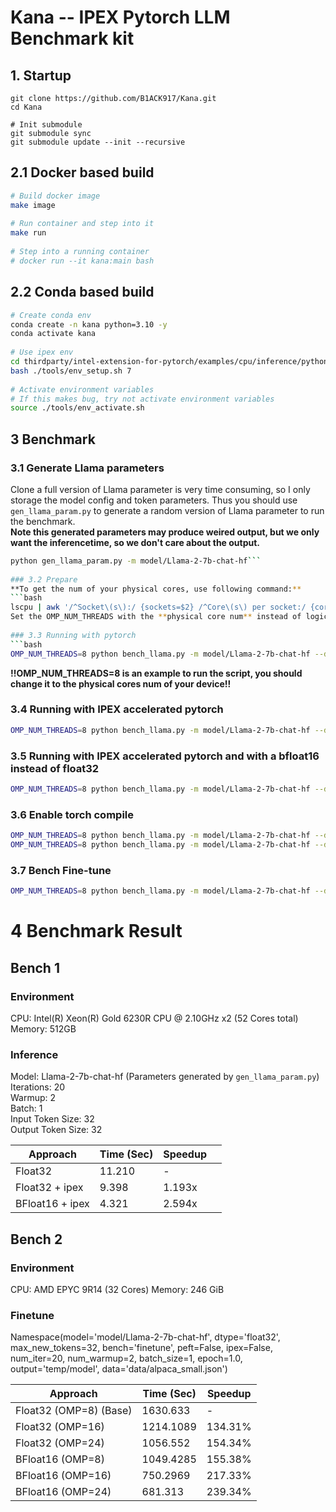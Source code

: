 # Kana -- IPEX Pytorch LLM Benchmark kit  
  
## 1. Startup  
``` bash# Clone repository  
git clone https://github.com/B1ACK917/Kana.git  
cd Kana  
  
# Init submodule  
git submodule sync  
git submodule update --init --recursive  
```  
  
## 2.1 Docker based build  
```bash  
# Build docker image  
make image  
  
# Run container and step into it  
make run  
  
# Step into a running container  
# docker run --it kana:main bash  
```  
  
## 2.2 Conda based build  
```bash  
# Create conda env  
conda create -n kana python=3.10 -y  
conda activate kana  
  
# Use ipex env  
cd thirdparty/intel-extension-for-pytorch/examples/cpu/inference/python/llm  
bash ./tools/env_setup.sh 7  
  
# Activate environment variables  
# If this makes bug, try not activate environment variables  
source ./tools/env_activate.sh  
```  
  
## 3 Benchmark  
### 3.1 Generate Llama parameters  
Clone a full version of Llama parameter is very time consuming, so I only storage the model config and token parameters. Thus you should use `gen_llama_param.py` to generate a random version of Llama parameter to run the benchmark.  
**Note this generated parameters may produce weired output, but we only want the inferencetime, so we don't care about the output.**  
```bash  
python gen_llama_param.py -m model/Llama-2-7b-chat-hf```  
  
### 3.2 Prepare  
**To get the num of your physical cores, use following command:**  
```bash  
lscpu | awk '/^Socket\(s\):/ {sockets=$2} /^Core\(s\) per socket:/ {cores=$4} END {print sockets*cores}'```  
Set the OMP_NUM_THREADS with the **physical core num** instead of logical core num, otherwise it will be slower. See [Context Switch](https://www.techtarget.com/whatis/definition/context-switch)  
  
### 3.3 Running with pytorch  
```bash  
OMP_NUM_THREADS=8 python bench_llama.py -m model/Llama-2-7b-chat-hf --dtype float32  
```  
**!!OMP_NUM_THREADS=8 is an example to run the script, you should change it to the physical cores num of your device!!**  
  
### 3.4 Running with IPEX accelerated pytorch  
```bash  
OMP_NUM_THREADS=8 python bench_llama.py -m model/Llama-2-7b-chat-hf --dtype float32 --ipex  
```  
  
### 3.5 Running with IPEX accelerated pytorch and with a bfloat16 instead of float32  
```bash  
OMP_NUM_THREADS=8 python bench_llama.py -m model/Llama-2-7b-chat-hf --dtype bfloat16 --ipex  
```  
  
### 3.6 Enable torch compile  
```bash  
OMP_NUM_THREADS=8 python bench_llama.py -m model/Llama-2-7b-chat-hf --dtype float32 --ipex --torch-compile  
OMP_NUM_THREADS=8 python bench_llama.py -m model/Llama-2-7b-chat-hf --dtype bfloat16 --ipex --torch-compile  
```  
  
### 3.7 Bench Fine-tune  
```bash  
OMP_NUM_THREADS=8 python bench_llama.py -m model/Llama-2-7b-chat-hf --dtype float32 --bench finetune --batch-size 8  
```  
  
# 4 Benchmark Result  

## Bench 1

### Environment  

CPU: Intel(R) Xeon(R) Gold 6230R CPU @ 2.10GHz x2 (52 Cores total)  
Memory: 512GB  
  
### Inference  

Model: Llama-2-7b-chat-hf (Parameters generated by `gen_llama_param.py`)  
Iterations: 20  
Warmup: 2  
Batch: 1  
Input Token Size: 32  
Output Token Size: 32  

| Approach        | Time (Sec) | Speedup |     |
| --------------- | ---------- | ------- | --- |
| Float32         | 11.210     | -       |     |
| Float32 + ipex  | 9.398      | 1.193x  |     |
| BFloat16 + ipex | 4.321      | 2.594x  |     |

## Bench 2

### Environment

CPU: AMD EPYC 9R14 (32 Cores)
Memory: 246 GiB

### Finetune

Namespace(model='model/Llama-2-7b-chat-hf', dtype='float32', max_new_tokens=32, bench='finetune', peft=False, ipex=False, num_iter=20, num_warmup=2, batch_size=1, epoch=1.0, output='temp/model', data='data/alpaca_small.json')

| Approach               | Time (Sec) | Speedup |
| ---------------------- | ---------- | ------- |
| Float32 (OMP=8) (Base) | 1630.633   | -       |
| Float32 (OMP=16)       | 1214.1089  | 134.31% |
| Float32 (OMP=24)       | 1056.552   | 154.34% |
| BFloat16 (OMP=8)       | 1049.4285  | 155.38% |
| BFloat16 (OMP=16)      | 750.2969   | 217.33% |
| BFloat16 (OMP=24)      | 681.313    | 239.34% |
